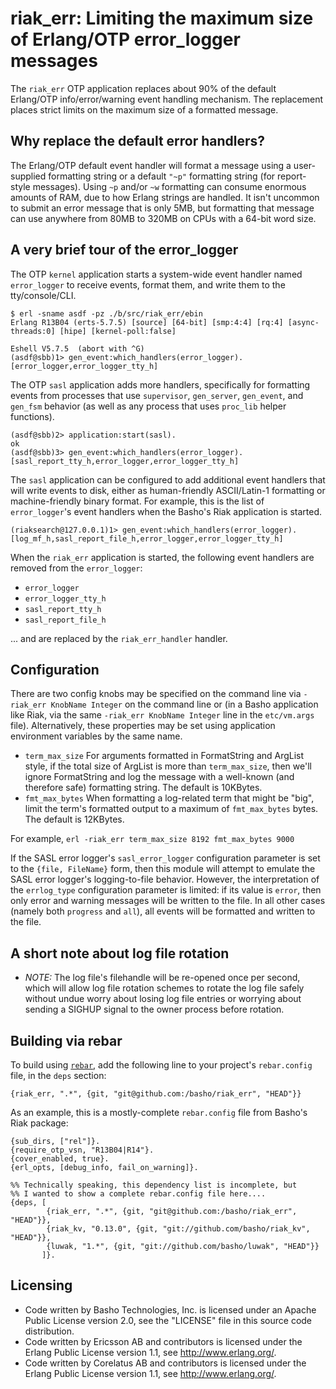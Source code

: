 riak_err: Limiting the maximum size of Erlang/OTP error_logger messages
=======================================================================

The `riak_err` OTP application replaces about 90% of the default
Erlang/OTP info/error/warning event handling mechanism.
The replacement places strict limits on the maximum size of a
formatted message.

Why replace the default error handlers?
---------------------------------------

The Erlang/OTP default event handler will format a message using a
user-supplied formatting string or a default `"~p"` formatting string
(for report-style messages).  Using `~p` and/or `~w` formatting can
consume enormous amounts of RAM, due to how Erlang strings are
handled.  It isn't uncommon to submit an error message that is only
5MB, but formatting that message can use anywhere from 80MB to 320MB
on CPUs with a 64-bit word size.

A very brief tour of the error_logger
-------------------------------------

The OTP `kernel` application starts a system-wide event handler named
`error_logger` to receive events, format them, and write them to the
tty/console/CLI.

    $ erl -sname asdf -pz ./b/src/riak_err/ebin
    Erlang R13B04 (erts-5.7.5) [source] [64-bit] [smp:4:4] [rq:4] [async-threads:0] [hipe] [kernel-poll:false]
    
    Eshell V5.7.5  (abort with ^G)
    (asdf@sbb)1> gen_event:which_handlers(error_logger).
    [error_logger,error_logger_tty_h]

The OTP `sasl` application adds more handlers, specifically for
formatting events from processes that use `supervisor`, `gen_server`,
`gen_event`, and `gen_fsm` behavior (as well as any process that uses
`proc_lib` helper functions).

    (asdf@sbb)2> application:start(sasl).
    ok
    (asdf@sbb)3> gen_event:which_handlers(error_logger).
    [sasl_report_tty_h,error_logger,error_logger_tty_h]

The `sasl` application can be configured to add additional event
handlers that will write events to disk, either as human-friendly
ASCII/Latin-1 formatting or machine-friendly binary format.  For
example, this is the list of `error_logger`'s event handlers when the
Basho's Riak application is started.

    (riaksearch@127.0.0.1)1> gen_event:which_handlers(error_logger).
    [log_mf_h,sasl_report_file_h,error_logger,error_logger_tty_h]

When the `riak_err` application is started, the following event
handlers are removed from the `error_logger`:

* `error_logger`
* `error_logger_tty_h`
* `sasl_report_tty_h`
* `sasl_report_file_h`

... and are replaced by the `riak_err_handler` handler.

Configuration
-------------

There are two config knobs may be specified on the command line
via `-riak_err KnobName Integer` on the command line or (in a
Basho application like Riak, via the same `-riak_err KnobName Integer`
line in the `etc/vm.args` file).  Alternatively, these properties
may be set using application environment variables by the same name.

* `term_max_size` For arguments formatted in FormatString and
ArgList style, if the total size of ArgList is more than `term_max_size`,
then we'll ignore FormatString and log the message with a well-known
(and therefore safe) formatting string.  The default is 10KBytes.
* `fmt_max_bytes` When formatting a log-related term that might
be "big", limit the term's formatted output to a maximum of
`fmt_max_bytes` bytes.  The default is 12KBytes.

For example, `erl -riak_err term_max_size 8192 fmt_max_bytes 9000`

If the SASL error logger's `sasl_error_logger` configuration
parameter is set to the `{file, FileName}` form, then this
module will attempt to emulate the SASL error logger's
logging-to-file behavior.  However, the interpretation of the
`errlog_type` configuration parameter is limited: if its
value is `error`, then only error and warning messages will
be written to the file.  In all other cases (namely both
`progress` and `all`), all events will be formatted
and written to the file.

A short note about log file rotation
------------------------------------

* *NOTE:* The log file's filehandle will be re-opened once
per second, which will allow log file rotation schemes
to rotate the log file safely without undue worry about
losing log file entries or worrying about sending a
SIGHUP signal to the owner process before rotation.

Building via rebar
------------------

To build using [`rebar`](http://github.com/basho/rebar), add the
following line to your project's `rebar.config` file, in the `deps`
section:

    {riak_err, ".*", {git, "git@github.com:/basho/riak_err", "HEAD"}}

As an example, this is a mostly-complete `rebar.config` file from
Basho's Riak package:

    {sub_dirs, ["rel"]}.
    {require_otp_vsn, "R13B04|R14"}.
    {cover_enabled, true}.
    {erl_opts, [debug_info, fail_on_warning]}.
    
    %% Technically speaking, this dependency list is incomplete, but
    %% I wanted to show a complete rebar.config file here....
    {deps, [
            {riak_err, ".*", {git, "git@github.com:/basho/riak_err", "HEAD"}},
            {riak_kv, "0.13.0", {git, "git://github.com/basho/riak_kv", "HEAD"}},
            {luwak, "1.*", {git, "git://github.com/basho/luwak", "HEAD"}}
           ]}.

Licensing
---------

* Code written by Basho Technologies, Inc. is licensed under an Apache
Public License version 2.0, see the "LICENSE" file in this source code
distribution.
* Code written by Ericsson AB and contributors is licensed under the
Erlang Public License version 1.1, see http://www.erlang.org/.
* Code written by Corelatus AB and contributors is licensed under the
Erlang Public License version 1.1, see http://www.erlang.org/.
